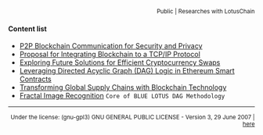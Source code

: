 <div align="right">
<sub>Public | Researches with LotusChain</sub>
</div>

#### Content list
- [P2P Blockchain Communication for Security and Privacy](https://github.com/blue-lotus-lab/LibExtentions/blob/main/Research/P2P-Benefits.md)
- [Proposal for Integrating Blockchain to a TCP/IP Protocol](https://github.com/blue-lotus-lab/LibExtentions/blob/main/Research/Integrating-Blockchain-to-a-TCPIP.md)
- [Exploring Future Solutions for Efficient Cryptocurrency Swaps](https://github.com/blue-lotus-lab/LibExtentions/blob/main/Research/Swap-New-Solutions.md)
- [Leveraging Directed Acyclic Graph (DAG) Logic in Ethereum Smart Contracts](https://github.com/blue-lotus-lab/LibExtentions/blob/main/Research/DAG-in-Blockchain-Use-Smartcontract.md)
- [Transforming Global Supply Chains with Blockchain Technology](https://github.com/blue-lotus-lab/LibExtentions/blob/main/Research/Global-Supply-Chains-With-Blockchain.md)
- [Fractal Image Recognition](https://github.com/blue-lotus-lab/LibExtentions/blob/main/Research/ImageRecognition.md) `Core of BLUE LOTUS DAG Methodology`

---

<div align="right">
  <sup>
    Under the license: (gnu-gpl3) GNU GENERAL PUBLIC LICENSE - Version 3, 29 June 2007 | 
    <a href="./LICENSE">here</a> 
  </sup>
</div>
